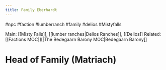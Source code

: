 ---title: Family Eberhardt---
#npc #faction #lumberranch #family #delios #Mistyfalls 

Main: [[Misty Falls]], [[lumber ranches|Delios Ranches]], [[Delios]]
Related: [[Factions MOC]][[The Bedegaarn Barony MOC|Bedegaarn Barony]]

# Head of Family (Matriach)

